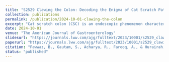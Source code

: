 ```yaml
---
title: "S2529 Clawing the Colon: Decoding the Enigma of Cat Scratch Pattern"
collection: publications
permalink: /publication/2024-10-01-clawing-the-colon
excerpt: "Cat scratch colon (CSC) is an endoscopic phenomenon characterized by distinctive bright red linear marks resembling a cat's scratch, primarily observed in the ascending colon or cecum. This unique entity is believed to be caused by barotrauma resulting from the insufflation of air into a colon with preexisting altered compliance. The discovery of CSC as a rare finding was first reported in 2007. Here we present an interesting case of CSC finding."
date: 2024-10-01
venue: "The American Journal of Gastroenterology"
slidesurl: "https://journals.lww.com/ajg/fulltext/2023/10001/s2529_clawing_the_colon__decoding_the_enigma_of.3576.aspx"
paperurl: "https://journals.lww.com/ajg/fulltext/2023/10001/s2529_clawing_the_colon__decoding_the_enigma_of.3576.aspx"
citation: "Fawwaz, B., Gautam, S., Acharya, R., Farooq, A., & Hurairah, A. (2023)."
status: "published"
---
```

